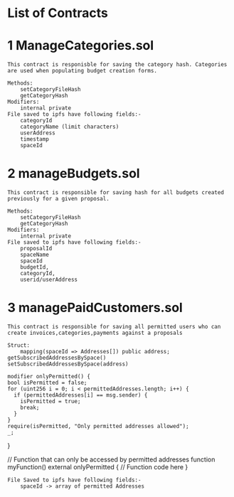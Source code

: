 # List of Contracts

# 1 ManageCategories.sol
    This contract is responisble for saving the category hash. Categories are used when populating budget creation forms.

    Methods:
        setCategoryFileHash
        getCategoryHash
    Modifiers:
        internal private
    File saved to ipfs have following fields:-
        categoryId
        categoryName (limit characters)
        userAddress
        timestamp
        spaceId

# 2 manageBudgets.sol
    This contract is responsible for saving hash for all budgets created previously for a given proposal.

    Methods:
        setCategoryFileHash
        getCategoryHash
    Modifiers:
        internal private
    File saved to ipfs have following fields:-
        proposalId
        spaceName
        spaceId
        budgetId,
        categoryId,
        userid/userAddress

# 3 managePaidCustomers.sol
    This contract is responsible for saving all permitted users who can create invoices,categories,payments against a proposals

    Struct: 
        mapping(spaceId => Addresses[]) public address;
    getSubscribedAddressesBySpace()
    setSubscribedAddressesBySpace(address)

    modifier onlyPermitted() {
    bool isPermitted = false;
    for (uint256 i = 0; i < permittedAddresses.length; i++) {
      if (permittedAddresses[i] == msg.sender) {
        isPermitted = true;
        break;
      }
    }
    require(isPermitted, "Only permitted addresses allowed");
    _;
  }

  // Function that can only be accessed by permitted addresses
  function myFunction() external onlyPermitted {
    // Function code here
  }

    File Saved to ipfs have following fields:-
        spaceId -> array of permitted Addresses

